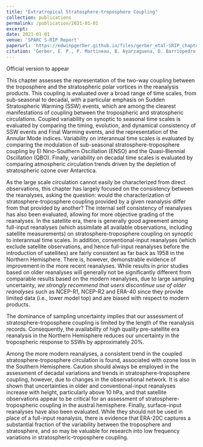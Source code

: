 ```yaml
---
title: "Extratropical Stratosphere-troposphere Coupling"
collection: publications
permalink: /publication/2021-01-01
excerpt: 
date: 2021-01-01
venue: 'SPARC S-RIP Report'
paperurl: 'https://edwinpgerber.github.io/files/gerber_etal-SRIP_chapter_6-in_press.pdf'
citation: 'Gerber, E. P., P. Martineau, B. Ayarzaguena, D. Barriopedro, T. J. Bracegirdle, A. H. Butler, N. Calvo, S. C. Hardiman, P. Hitchcock, M. Iza, U. Langematz, H. Lua, G. Marshall, A. Orr, F. M. Palmeiro, S.-W. Son, and M. Taguchi, 2021: Extratropical Stratosphere–troposphere Coupling, In <i>Stratosphere-troposphere Processes and their Role in Climate (SPARC) Reanalysis Intercomparison Project (S-RIP)</i> (Chap. 6), M. Fujiwara, G. L. Manney, L. Gray, and J. S. Wright, Eds., Oberpfaffenhofen Germany, SPARC, in press.'
---
```


Official version to appear 

This chapter assesses the representation of the two-way coupling between the troposphere and the stratospheric polar vortices in the reanalysis products.  This coupling is evaluated over a broad range of time scales, from sub-seasonal to decadal, with a particular emphasis on Sudden Stratospheric Warming (SSW) events, which are among the clearest manifestations of coupling between the tropospheric and stratospheric circulations.  Coupled variability on synoptic to seasonal time scales is evaluated by comparing the timing, evolution, and dynamical consistency of SSW events and Final Warming events, and the representation of the Annular Mode indices. Variability on interannual time scales is evaluated by comparing the modulation of sub-seasonal stratosphere-troposphere coupling by El Nino-Southern Oscillation (ENSO) and the Quasi-Biennial Oscillation (QBO). Finally, variability on decadal time scales is evaluated by comparing atmospheric circulation trends driven by the depletion of stratospheric ozone over Antarctica. 

As the large scale circulation cannot easily be characterized from direct observations, this chapter has largely focused on the consistency between the reanalyses, asking the question: would the characterization of stratosphere-troposphere coupling provided by a given reanalysis differ from that provided by another?  The internal self consistency of reanalyses has also been evaluated, allowing for more objective grading of the reanalyses.  In the satellite era, there is generally good agreement among full-input reanalyses (which assimilate all available observations, including satellite measurements) on stratosphere-troposphere coupling on synoptic to interannual time scales. In addition, conventional-input reanalyses (which exclude satellite observations, and hence full-input reanalyses before the introduction of satellites) are fairly consistent as far back as 1958 in the Northern Hemisphere.  There is, however, demonstrable evidence of improvement in the more recent reanalyses. While results in prior studies based on older reanalyses will generally not be significantly different from comparable results based on the modern reanalyses, due to large sampling uncertainty, <i>we strongly recommend that users discontinue use of older reanalyses</i> such as NCEP-R1, NCEP-R2 and ERA-40 since they provide limited data (i.e., lower model top) and are biased with respect to modern products.

The dominance of sampling uncertainty implies that our assessment of stratosphere-troposphere coupling is limited by the length of the reanalysis records.  Consequently, the availability of high quality pre-satellite era reanalysis in the Northern Hemisphere reduces our uncertainty in the tropospheric response to SSWs by approximately 20%. 

Among the more modern reanalyses, a consistent trend in the coupled stratosphere-troposphere circulation is found, associated with ozone loss in the Southern Hemisphere.  Caution should always be employed in the assessment of decadal variations and trends in stratosphere-troposphere coupling, however, due to changes in the observational network.  It is also shown that uncertainties in older and conventional-input  reanalyses increase with height, particularly above 10 hPa, and that satellite observations appear to be critical for an assessment of stratosphere-tropospheric coupling in the austral hemisphere.  Finally, surface-input reanalyses have also been evaluated.  While they should not be used in place of a full-input  reanalysis, there is evidence that ERA-20C captures a substantial fraction of the variability between the troposphere and stratosphere, and so may be valuable for research into low frequency variations in stratospheric-troposphere coupling.
